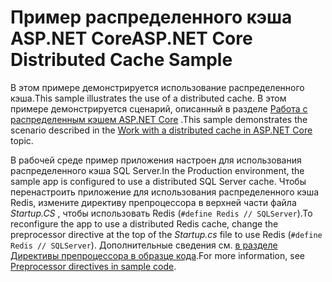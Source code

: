 # <a name="aspnet-core-distributed-cache-sample"></a><span data-ttu-id="a6562-101">Пример распределенного кэша ASP.NET Core</span><span class="sxs-lookup"><span data-stu-id="a6562-101">ASP.NET Core Distributed Cache Sample</span></span>

<span data-ttu-id="a6562-102">В этом примере демонстрируется использование распределенного кэша.</span><span class="sxs-lookup"><span data-stu-id="a6562-102">This sample illustrates the use of a distributed cache.</span></span> <span data-ttu-id="a6562-103">В этом примере демонстрируется сценарий, описанный в разделе [Работа с распределенным кэшем ASP.NET Core](https://docs.microsoft.com/aspnet/core/performance/caching/distributed) .</span><span class="sxs-lookup"><span data-stu-id="a6562-103">This sample demonstrates the scenario described in the [Work with a distributed cache in ASP.NET Core](https://docs.microsoft.com/aspnet/core/performance/caching/distributed) topic.</span></span>

<span data-ttu-id="a6562-104">В рабочей среде пример приложения настроен для использования распределенного кэша SQL Server.</span><span class="sxs-lookup"><span data-stu-id="a6562-104">In the Production environment, the sample app is configured to use a distributed SQL Server cache.</span></span> <span data-ttu-id="a6562-105">Чтобы перенастроить приложение для использования распределенного кэша Redis, измените директиву препроцессора в верхней части файла *Startup.CS* , чтобы использовать Redis (`#define Redis // SQLServer`).</span><span class="sxs-lookup"><span data-stu-id="a6562-105">To reconfigure the app to use a distributed Redis cache, change the preprocessor directive at the top of the *Startup.cs* file to use Redis (`#define Redis // SQLServer`).</span></span> <span data-ttu-id="a6562-106">Дополнительные сведения см. [в разделе Директивы препроцессора в образце кода](https://docs.microsoft.com/aspnet/core/#preprocessor-directives-in-sample-code).</span><span class="sxs-lookup"><span data-stu-id="a6562-106">For more information, see [Preprocessor directives in sample code](https://docs.microsoft.com/aspnet/core/#preprocessor-directives-in-sample-code).</span></span>
